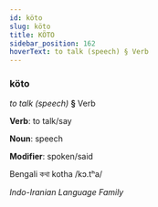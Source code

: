 ```yaml
---
id: köto
slug: köto
title: KÖTO
sidebar_position: 162
hoverText: to talk (speech) § Verb
---
```


### köto

*to talk (speech)* **§** Verb

**Verb**: to talk/say

**Noun**: speech

**Modifier**: spoken/said

Bengali কথা kotha /kɔ.tʰa/

*Indo-Iranian Language Family*